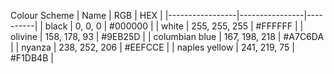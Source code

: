Colour Scheme
| Name            | RGB            | HEX      |
|-----------------|----------------|----------|
| black           | 0, 0, 0        | #000000  |
| white           | 255, 255, 255  | #FFFFFF  |
| olivine         | 158, 178, 93   | #9EB25D  |
| columbian blue  | 167, 198, 218  | #A7C6DA  |
| nyanza          | 238, 252, 206  | #EEFCCE  |
| naples yellow   | 241, 219, 75   | #F1DB4B  |